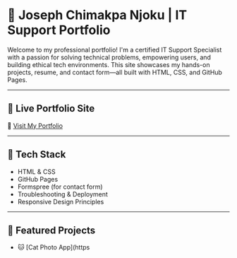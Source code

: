 # 💼 Joseph Chimakpa Njoku | IT Support Portfolio

Welcome to my professional portfolio! I'm a certified IT Support Specialist with a passion for solving technical problems, empowering users, and building ethical tech environments. This site showcases my hands-on projects, resume, and contact form—all built with HTML, CSS, and GitHub Pages.

---

## 🚀 Live Portfolio Site
🔗 [Visit My Portfolio](https://chima042-hub.github.io/chima-njoku-portfolio/)

---

## 🧰 Tech Stack
- HTML & CSS
- GitHub Pages
- Formspree (for contact form)
- Troubleshooting & Deployment
- Responsive Design Principles

---

## 📁 Featured Projects
- 🐱 [Cat Photo App](https

